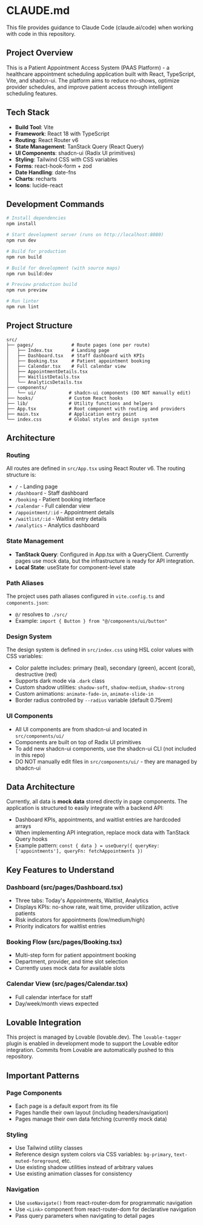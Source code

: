# CLAUDE.md

This file provides guidance to Claude Code (claude.ai/code) when working with code in this repository.

## Project Overview

This is a Patient Appointment Access System (PAAS Platform) - a healthcare appointment scheduling application built with React, TypeScript, Vite, and shadcn-ui. The platform aims to reduce no-shows, optimize provider schedules, and improve patient access through intelligent scheduling features.

## Tech Stack

- **Build Tool**: Vite
- **Framework**: React 18 with TypeScript
- **Routing**: React Router v6
- **State Management**: TanStack Query (React Query)
- **UI Components**: shadcn-ui (Radix UI primitives)
- **Styling**: Tailwind CSS with CSS variables
- **Forms**: react-hook-form + zod
- **Date Handling**: date-fns
- **Charts**: recharts
- **Icons**: lucide-react

## Development Commands

```bash
# Install dependencies
npm install

# Start development server (runs on http://localhost:8080)
npm run dev

# Build for production
npm run build

# Build for development (with source maps)
npm run build:dev

# Preview production build
npm run preview

# Run linter
npm run lint
```

## Project Structure

```
src/
├── pages/              # Route pages (one per route)
│   ├── Index.tsx       # Landing page
│   ├── Dashboard.tsx   # Staff dashboard with KPIs
│   ├── Booking.tsx     # Patient appointment booking
│   ├── Calendar.tsx    # Full calendar view
│   ├── AppointmentDetails.tsx
│   ├── WaitlistDetails.tsx
│   └── AnalyticsDetails.tsx
├── components/
│   └── ui/            # shadcn-ui components (DO NOT manually edit)
├── hooks/             # Custom React hooks
├── lib/               # Utility functions and helpers
├── App.tsx            # Root component with routing and providers
├── main.tsx           # Application entry point
└── index.css          # Global styles and design system
```

## Architecture

### Routing
All routes are defined in `src/App.tsx` using React Router v6. The routing structure is:
- `/` - Landing page
- `/dashboard` - Staff dashboard
- `/booking` - Patient booking interface
- `/calendar` - Full calendar view
- `/appointment/:id` - Appointment details
- `/waitlist/:id` - Waitlist entry details
- `/analytics` - Analytics dashboard

### State Management
- **TanStack Query**: Configured in App.tsx with a QueryClient. Currently pages use mock data, but the infrastructure is ready for API integration.
- **Local State**: useState for component-level state

### Path Aliases
The project uses path aliases configured in `vite.config.ts` and `components.json`:
- `@/` resolves to `./src/`
- Example: `import { Button } from "@/components/ui/button"`

### Design System
The design system is defined in `src/index.css` using HSL color values with CSS variables:
- Color palette includes: primary (teal), secondary (green), accent (coral), destructive (red)
- Supports dark mode via `.dark` class
- Custom shadow utilities: `shadow-soft`, `shadow-medium`, `shadow-strong`
- Custom animations: `animate-fade-in`, `animate-slide-in`
- Border radius controlled by `--radius` variable (default 0.75rem)

### UI Components
- All UI components are from shadcn-ui and located in `src/components/ui/`
- Components are built on top of Radix UI primitives
- To add new shadcn-ui components, use the shadcn-ui CLI (not included in this repo)
- DO NOT manually edit files in `src/components/ui/` - they are managed by shadcn-ui

## Data Architecture

Currently, all data is **mock data** stored directly in page components. The application is structured to easily integrate with a backend API:
- Dashboard KPIs, appointments, and waitlist entries are hardcoded arrays
- When implementing API integration, replace mock data with TanStack Query hooks
- Example pattern: `const { data } = useQuery({ queryKey: ['appointments'], queryFn: fetchAppointments })`

## Key Features to Understand

### Dashboard (src/pages/Dashboard.tsx)
- Three tabs: Today's Appointments, Waitlist, Analytics
- Displays KPIs: no-show rate, wait time, provider utilization, active patients
- Risk indicators for appointments (low/medium/high)
- Priority indicators for waitlist entries

### Booking Flow (src/pages/Booking.tsx)
- Multi-step form for patient appointment booking
- Department, provider, and time slot selection
- Currently uses mock data for available slots

### Calendar View (src/pages/Calendar.tsx)
- Full calendar interface for staff
- Day/week/month views expected

## Lovable Integration

This project is managed by Lovable (lovable.dev). The `lovable-tagger` plugin is enabled in development mode to support the Lovable editor integration. Commits from Lovable are automatically pushed to this repository.

## Important Patterns

### Page Components
- Each page is a default export from its file
- Pages handle their own layout (including headers/navigation)
- Pages manage their own data fetching (currently mock data)

### Styling
- Use Tailwind utility classes
- Reference design system colors via CSS variables: `bg-primary`, `text-muted-foreground`, etc.
- Use existing shadow utilities instead of arbitrary values
- Use existing animation classes for consistency

### Navigation
- Use `useNavigate()` from react-router-dom for programmatic navigation
- Use `<Link>` component from react-router-dom for declarative navigation
- Pass query parameters when navigating to detail pages
